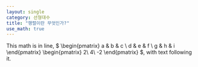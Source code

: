 ```yaml
---
layout: single
category: 선형대수
title: "행렬이란 무엇인가?"
use_math: true
---
```


This math is in line, $
\begin{pmatrix}
  a & b & c \\
  d & e & f \\
  g & h & i
\end{pmatrix}
\begin{pmatrix} 2\\ 4\\ -2 \end{pmatrix}
$, with text following it.
